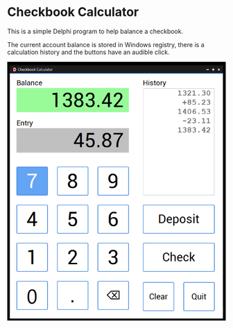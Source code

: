 # Checkbook Calculator
This is a simple Delphi program to help balance a checkbook.

The current account balance is stored in Windows registry, there is a
calculation history and the buttons have an audible click.

 ![Alt text](./Media/Screenshot.png "Screenshot")
